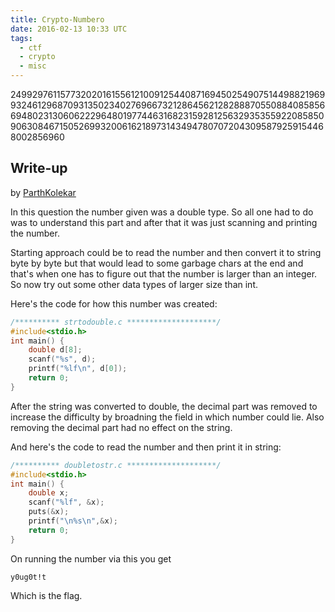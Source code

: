 ```yaml
---
title: Crypto-Numbero
date: 2016-02-13 10:33 UTC
tags: 
  - ctf
  - crypto
  - misc
---
```


249929761157732020161556121009125440871694502549075144988219699324612968709313502340276966732128645621282888705508840858566948023130606222964801977446316823159281256329353559220858509063084671505269932006162189731434947807072043095879259154468002856960

## Write-up

by [ParthKolekar](https://github.com/ParthKolekar)

In this question the number given was a double type. So all one had to do 
was to understand this part and after that it was just scanning and printing 
the number. 

Starting approach could be to read the number and then convert it to string 
byte by byte but that would lead to some garbage chars at the end and that's 
when one has to figure out that the number is larger than an integer. So now 
try out some other data types of larger size than int.

Here's the code for how this number was created:

~~~ c
/********** strtodouble.c ********************/
#include<stdio.h>    
int main() {
    double d[8];
    scanf("%s", d); 
    printf("%lf\n", d[0]);
    return 0;
}
~~~

After the string was converted to double, the decimal part was removed to 
increase the difficulty by broadning the field in which number could 
lie. Also removing the decimal part had no effect on the string.


And here's the code to read the number and then print it in string:

~~~ c
/********** doubletostr.c ********************/
#include<stdio.h>    
int main() {
    double x;
    scanf("%lf", &x);
    puts(&x);
    printf("\n%s\n",&x);
    return 0;
}
~~~

On running the number via this you get

    y0ug0t!t

Which is the flag.
